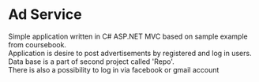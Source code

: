 # Ad Service
Simple application written in C# ASP.NET MVC based on sample example from coursebook.  
Application is desire to post advertisements by registered and log in users. Data base is a part of second project called 'Repo'.  
There is also a possibility to log in via facebook or gmail account